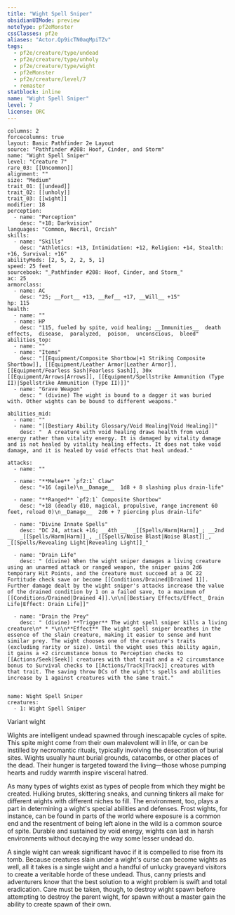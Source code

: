 ```yaml
---
title: "Wight Spell Sniper"
obsidianUIMode: preview
noteType: pf2eMonster
cssClasses: pf2e
aliases: "Actor.Qp9icTN0aqMpiTZv" 
tags:
  - pf2e/creature/type/undead
  - pf2e/creature/type/unholy
  - pf2e/creature/type/wight
  - pf2eMonster
  - pf2e/creature/level/7
  - remaster
statblock: inline
name: "Wight Spell Sniper"
level: 7
license: ORC
---
```


```statblock
columns: 2
forcecolumns: true
layout: Basic Pathfinder 2e Layout
source: "Pathfinder #208: Hoof, Cinder, and Storm"
name: "Wight Spell Sniper"
level: "Creature 7"
rare_03: [[Uncommon]]
alignment: ""
size: "Medium"
trait_01: [[undead]]
trait_02: [[unholy]]
trait_03: [[wight]]
modifier: 18
perception:
  - name: "Perception"
    desc: "+18; Darkvision"
languages: "Common, Necril, Orcish"
skills:
  - name: "Skills"
    desc: "Athletics: +13, Intimidation: +12, Religion: +14, Stealth: +16, Survival: +16"
abilityMods: [2, 5, 2, 2, 5, 1]
speed: 25 feet
sourcebook: "_Pathfinder #208: Hoof, Cinder, and Storm_"
ac: 25
armorclass:
  - name: AC
    desc: "25; __Fort__ +13, __Ref__ +17, __Will__ +15"
hp: 115
health:
  - name: ""
  - name: HP
    desc: "115, fueled by spite, void healing; __Immunities__  death effects,  disease,  paralyzed,  poison,  unconscious,  bleed"
abilities_top:
  - name: ""
  - name: "Items"
    desc: "[[Equipment/Composite Shortbow|+1 Striking Composite Shortbow]], [[Equipment/Leather Armor|Leather Armor]], [[Equipment/Fearless Sash|Fearless Sash]], 30x [[Equipment/Arrows|Arrows]], [[Equipment/Spellstrike Ammunition (Type II)|Spellstrike Ammunition (Type II)]]"
  - name: "Grave Weapon"
    desc: " (divine) The wight is bound to a dagger it was buried with. Other wights can be bound to different weapons."

abilities_mid:
  - name: ""
  - name: "[[Bestiary Ability Glossary/Void Healing|Void Healing]]"
    desc: "  A creature with void healing draws health from void energy rather than vitality energy. It is damaged by vitality damage and is not healed by vitality healing effects. It does not take void damage, and it is healed by void effects that heal undead."

attacks:
  - name: ""

  - name: "**Melee** `pf2:1` Claw"
    desc: "+16 (agile)\n__Damage__  1d8 + 8 slashing plus drain-life"

  - name: "**Ranged** `pf2:1` Composite Shortbow"
    desc: "+18 (deadly d10, magical, propulsive, range increment 60 feet, reload 0)\n__Damage__  2d6 + 7 piercing plus drain-life"

  - name: "Divine Innate Spells"
    desc: "DC 24, attack +16; __4th __  _[[Spells/Harm|Harm]]_; __2nd __  _[[Spells/Harm|Harm]]_, _[[Spells/Noise Blast|Noise Blast]]_, _[[Spells/Revealing Light|Revealing Light]]_"

  - name: "Drain Life"
    desc: " (divine) When the wight sniper damages a living creature using an unarmed attack or ranged weapon, the sniper gains 2d6 temporary Hit Points, and the creature must succeed at a DC 22 Fortitude check save or become [[Conditions/Drained|Drained 1]]. Further damage dealt by the wight sniper's attacks increase the value of the drained condition by 1 on a failed save, to a maximum of [[Conditions/Drained|Drained 4]].\n\n[[Bestiary Effects/Effect_ Drain Life|Effect: Drain Life]]"

  - name: "Drain the Prey"
    desc: " (divine) **Trigger** The wight spell sniper kills a living creature\n* * *\n\n**Effect** The wight spell sniper breathes in the essence of the slain creature, making it easier to sense and hunt similar prey. The wight chooses one of the creature's traits (excluding rarity or size). Until the wight uses this ability again, it gains a +2 circumstance bonus to Perception checks to [[Actions/Seek|Seek]] creatures with that trait and a +2 circumstance bonus to Survival checks to [[Actions/Track|Track]] creatures with that trait. The saving throw DCs of the wight's spells and abilities increase by 1 against creatures with the same trait."
 
```

```encounter-table
name: Wight Spell Sniper
creatures:
  - 1: Wight Spell Sniper
```


Variant wight

Wights are intelligent undead spawned through inescapable cycles of spite. This spite might come from their own malevolent will in life, or can be instilled by necromantic rituals, typically involving the desecration of burial sites. Wights usually haunt burial grounds, catacombs, or other places of the dead. Their hunger is targeted toward the living—those whose pumping hearts and ruddy warmth inspire visceral hatred.

As many types of wights exist as types of people from which they might be created. Hulking brutes, skittering sneaks, and cunning tinkers all make for different wights with different niches to fill. The environment, too, plays a part in determining a wight's special abilities and defenses. Frost wights, for instance, can be found in parts of the world where exposure is a common end and the resentment of being left alone in the wild is a common source of spite. Durable and sustained by void energy, wights can last in harsh environments without decaying the way some lesser undead do.

A single wight can wreak significant havoc if it is compelled to rise from its tomb. Because creatures slain under a wight's curse can become wights as well, all it takes is a single wight and a handful of unlucky graveyard visitors to create a veritable horde of these undead. Thus, canny priests and adventurers know that the best solution to a wight problem is swift and total eradication. Care must be taken, though, to destroy wight spawn before attempting to destroy the parent wight, for spawn without a master gain the ability to create spawn of their own.
